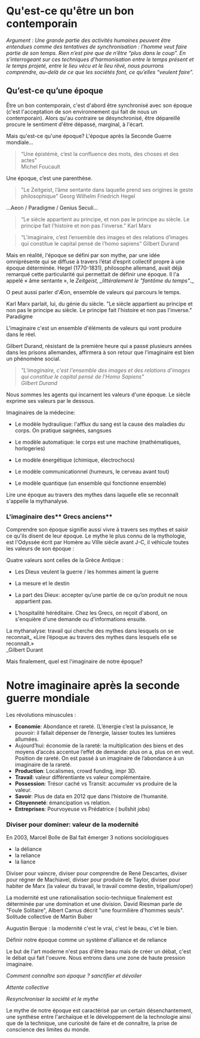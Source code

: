 # Qu'est-ce qu'être un bon contemporain

_Argument : Une grande partie des activités humaines peuvent être entendues comme des tentatives de synchronisation : l’homme veut faire partie de son temps. Rien n’est pire que de n’être “plus dans le coup”. En s’interrogeant sur ces techniques d’harmonisation entre le temps présent et le temps projeté, entre le lieu vécu et le lieu rêvé, nous pourrons comprendre, au-delà de ce que les sociétés font, ce qu’elles “veulent faire”._

## Qu’est-ce qu’une époque

Être un bon contemporain, c'est d'abord être synchronisé avec son époque \(c'est l'acceptation de son environnement qui fait de nous un contemporain\). Alors qu'au contraire se désynchronisé, être dépareillé procure le sentiment d'être dépassé, marginal, à l'écart.

Mais qu'est-ce qu'une époque? L'époque après la Seconde Guerre mondiale...

> “Une épistémè, c’est la confluence des mots, des choses et des actes”  
> Michel Foucault

Une époque, c’est une parenthèse.

> "Le Zeitgeist, l’âme sentante dans laquelle prend ses origines le geste philosophique" Georg Wilhelm Friedrich Hegel

…Aeon / Paradigme / Genius Seculi…

> “Le siècle appartient au principe, et non pas le principe au siècle. Le principe fait l'histoire et non pas l'inverse.” Karl Marx

> “L’imaginaire, c’est l’ensemble des images et des relations d’images qui constitue le capital pensé de l’homo sapiens” Gilbert Durand



Mais en réalité, l'époque se défini par son mythe, par une idée omniprésente qui se diffuse à travers l’état d’esprit collectif propre à une époque déterminée. Hegel \(1770-1831\), philosophe allemand, avait déjà remarqué cette particularité qui permettait de définir une époque. Il l'a appelé « âme sentante », le _Zeitgeist, \_littéralement le "fantôme du temps"_.\_

O peut aussi parler d'Æon, ensemble de valeurs qui parcours le temps.

Karl Marx parlait, lui, du génie du siècle. "Le siècle appartient au principe et non pas le principe au siècle. Le principe fait l'histoire et non pas l'inverse." Paradigme

L'imaginaire c'est un ensemble d'éléments de valeurs qui vont produire dans le réel.

Gilbert Durand, résistant de la première heure qui a passé plusieurs années dans les prisons allemandes, affirmera à son retour que l'imaginaire est bien un phénomène social.

> _"L'imaginaire, c'est l'ensemble des images et des relations d'images qui constitue le capital pensé de l'Homo Sapiens"  
> Gilbert Durand_

Nous sommes les agents qui incarnent les valeurs d'une époque. Le siècle exprime ses valeurs par le dessous.

Imaginaires de la médecine:

* Le modèle hydraulique: l'afflux du sang est la cause des maladies du corps. On pratique saignées, sangsues

* Le modèle automatique: le corps est une machine \(mathématiques, horlogeries\)

* Le modèle énergétique \(chimique, électrochocs\)

* Le modèle communicationnel \(humeurs, le cerveau avant tout\)

* Le modèle quantique \(un ensemble qui fonctionne ensemble\)

Lire une époque au travers des mythes dans laquelle elle se reconnaît s'appelle la mythanalyse.

### L'imaginaire des** Grecs anciens**

Comprendre son époque signifie aussi vivre à travers ses mythes et saisir ce qu'ils disent de leur époque. Le mythe le plus connu de la mythologie, est l'Odyssée écrit par Homère au VIIIe siècle avant J-C, il véhicule toutes les valeurs de son époque :

Quatre valeurs sont celles de la Grèce Antique :

* Les Dieux veulent la guerre / les hommes aiment la guerre

* La mesure et le destin

* La part des Dieux: accepter qu’une partie de ce qu’on produit ne nous appartient pas.

* L’hospitalité héréditaire. Chez les Grecs, on reçoit d'abord, on s'enquière d'une demande ou d'informations ensuite.

La mythanalyse: travail qui cherche des mythes dans lesquels on se reconnait\_ «Lire l’époque au travers des mythes dans lesquels elle se reconnaît.»  
\_Gilbert Durant

Mais finalement, quel est l'imaginaire de notre époque?

# **Notre imaginaire après la seconde guerre mondiale**

Les révolutions minuscules :

* **Economie**: Abondance et rareté. \(L’énergie c’est la puissance, le pouvoir: il fallait dépenser de l’énergie, laisser toutes les lumières allumées.
* Aujourd’hui: économie de la rareté: la multiplication des biens et des moyens d’accès accentue l’effet de demande: plus on a, plus on en veut. Position de rareté. On est passé à un imaginaire de l’abondance à un imaginaire de la rareté.
* **Production**: Localismes, crowd funding, impr 3D.
* **Travail**: valeur différentiante vs valeur complémentaire.
* **Possession**: Trésor caché vs Transit: accumuler vs produire de la valeur.
* **Savoir**: Plus de data en 2012 que dans l’histoire de l’humanité.
* **Citoyenneté**: émancipation vs relation.
* **Entreprises**: Pourvoyeuse vs Prédatrice \( bullshit jobs\)

### **Diviser pour dominer: valeur de la modernité**

En 2003, Marcel Bolle de Bal fait émerger 3 notions sociologiques

* la déliance
* la reliance
* la liance

Diviser pour vaincre, diviser pour comprendre de René Descartes, diviser pour régner de Machiavel, diviser pour produire de Taylor, diviser pour habiter de Marx \(la valeur du travail, le travail comme destin, tripalium/oper\)

La modernité est une rationalisation socio-technique finalement est déterminée par une domination et une division. David Riesman parle de "Foule Solitaire", Albert Camus décrit "une fourmilière d'hommes seuls". Solitude collective de Martin Buber

Augustin Berque : la modernité c'est le vrai, c'est le beau, c'et le bien.

Définir notre époque comme un système d'alliance et de reliance

Le but de l'art moderne n'est pas d'être beau mais de créer un débat, c'est le débat qui fait l'oeuvre. Nous entrons dans une zone de haute pression imaginaire.

_Comment connaître son époque ? sanctifier et dévoiler_

_Attente collective_

_Resynchroniser la société et le mythe_

Le mythe de notre époque est caractérisé par un certain désenchantement, une synthèse entre l'archaïque et le développement de la technologie ainsi que de la technique, une curiosité de faire et de connaître, la prise de conscience des limites du monde.

